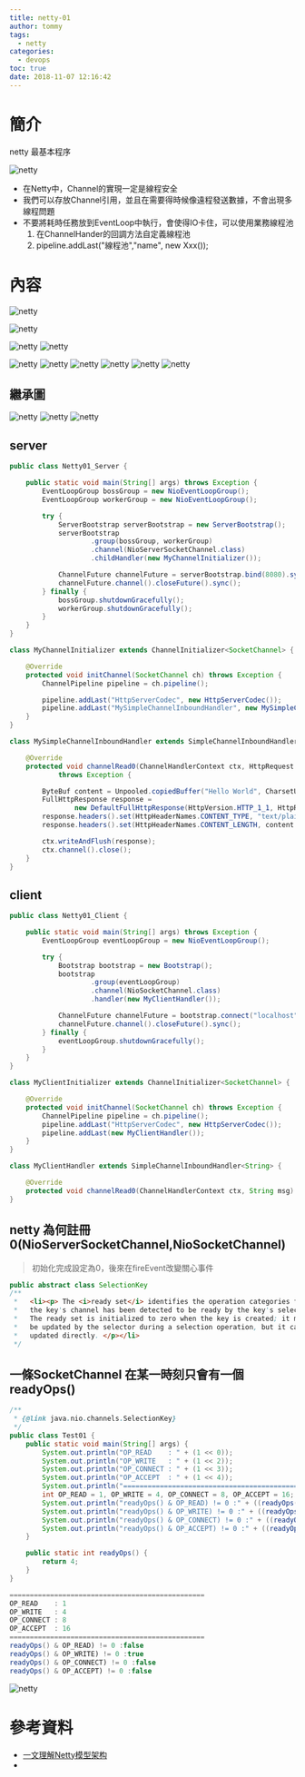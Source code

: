 ```yaml
---
title: netty-01
author: tommy
tags:
  - netty
categories:
  - devops
toc: true
date: 2018-11-07 12:16:42
---
```


# 簡介
netty 最基本程序

![netty](images/20181112212529.png)

- 在Netty中，Channel的實現一定是線程安全
- 我們可以存放Channel引用，並且在需要得時候像遠程發送數據，不會出現多線程問題
- 不要將耗時任務放到EventLoop中執行，會使得IO卡住，可以使用業務線程池
    1. 在ChannelHander的回調方法自定義線程池
    2. pipeline.addLast("線程池","name", new Xxx());

<!--more-->
# 內容


![netty](images/20181112234814.png)

![netty](images/20181112223708.png)

![netty](images/20181113013759.png)
![netty](images/20181113015149.png)


![netty](images/20181113192729.png)
![netty](images/20181113192921.png)
![netty](images/20181113193655.png)
![netty](images/20181113193846.png)
![netty](images/20181113220719.png)
![netty](images/20181114104756.png)


## 繼承圖
![netty](images/20181115111409.png)
![netty](images/20181115111124.png)
![netty](images/20181115152032.png)

## server
```java
public class Netty01_Server {

    public static void main(String[] args) throws Exception {
        EventLoopGroup bossGroup = new NioEventLoopGroup();
        EventLoopGroup workerGroup = new NioEventLoopGroup();

        try {
            ServerBootstrap serverBootstrap = new ServerBootstrap();
            serverBootstrap
                    .group(bossGroup, workerGroup)
                    .channel(NioServerSocketChannel.class)
                    .childHandler(new MyChannelInitializer());

            ChannelFuture channelFuture = serverBootstrap.bind(8080).sync();
            channelFuture.channel().closeFuture().sync();
        } finally {
            bossGroup.shutdownGracefully();
            workerGroup.shutdownGracefully();
        }
    }
}

class MyChannelInitializer extends ChannelInitializer<SocketChannel> {

    @Override
    protected void initChannel(SocketChannel ch) throws Exception {
        ChannelPipeline pipeline = ch.pipeline();

        pipeline.addLast("HttpServerCodec", new HttpServerCodec());
        pipeline.addLast("MySimpleChannelInboundHandler", new MySimpleChannelInboundHandler());
    }
}

class MySimpleChannelInboundHandler extends SimpleChannelInboundHandler<HttpRequest> {

    @Override
    protected void channelRead0(ChannelHandlerContext ctx, HttpRequest httpRequest)
            throws Exception {

        ByteBuf content = Unpooled.copiedBuffer("Hello World", CharsetUtil.UTF_8);
        FullHttpResponse response =
                new DefaultFullHttpResponse(HttpVersion.HTTP_1_1, HttpResponseStatus.OK, content);
        response.headers().set(HttpHeaderNames.CONTENT_TYPE, "text/plain");
        response.headers().set(HttpHeaderNames.CONTENT_LENGTH, content.readableBytes());

        ctx.writeAndFlush(response);
        ctx.channel().close();
    }
}

```

## client
```java
public class Netty01_Client {

    public static void main(String[] args) throws Exception {
        EventLoopGroup eventLoopGroup = new NioEventLoopGroup();

        try {
            Bootstrap bootstrap = new Bootstrap();
            bootstrap
                    .group(eventLoopGroup)
                    .channel(NioSocketChannel.class)
                    .handler(new MyClientHandler());

            ChannelFuture channelFuture = bootstrap.connect("localhost", 8080).sync();
            channelFuture.channel().closeFuture().sync();
        } finally {
            eventLoopGroup.shutdownGracefully();
        }
    }
}

class MyClientInitializer extends ChannelInitializer<SocketChannel> {

    @Override
    protected void initChannel(SocketChannel ch) throws Exception {
        ChannelPipeline pipeline = ch.pipeline();
        pipeline.addLast("HttpServerCodec", new HttpServerCodec());
        pipeline.addLast(new MyClientHandler());
    }
}

class MyClientHandler extends SimpleChannelInboundHandler<String> {

    @Override
    protected void channelRead0(ChannelHandlerContext ctx, String msg) throws Exception {}
}

```


## netty 為何註冊0(NioServerSocketChannel,NioSocketChannel)
> 初始化完成設定為0，後來在fireEvent改變關心事件

```java
public abstract class SelectionKey
/**
 *   <li><p> The <i>ready set</i> identifies the operation categories for which
 *   the key's channel has been detected to be ready by the key's selector.
 *   The ready set is initialized to zero when the key is created; it may later
 *   be updated by the selector during a selection operation, but it cannot be
 *   updated directly. </p></li>
 */
```

## 一條SocketChannel 在某一時刻只會有一個readyOps()
```java
/**
 * {@link java.nio.channels.SelectionKey}
 */
public class Test01 {
    public static void main(String[] args) {
        System.out.println("OP_READ    : " + (1 << 0));
        System.out.println("OP_WRITE   : " + (1 << 2));
        System.out.println("OP_CONNECT : " + (1 << 3));
        System.out.println("OP_ACCEPT  : " + (1 << 4));
        System.out.println("================================================");
        int OP_READ = 1, OP_WRITE = 4, OP_CONNECT = 8, OP_ACCEPT = 16;
        System.out.println("readyOps() & OP_READ) != 0 :" + ((readyOps() & OP_READ) != 0));
        System.out.println("readyOps() & OP_WRITE) != 0 :" + ((readyOps() & OP_WRITE) != 0));
        System.out.println("readyOps() & OP_CONNECT) != 0 :" + ((readyOps() & OP_CONNECT) != 0));
        System.out.println("readyOps() & OP_ACCEPT) != 0 :" + ((readyOps() & OP_ACCEPT) != 0));
    }

    public static int readyOps() {
        return 4;
    }
}

================================================
OP_READ    : 1
OP_WRITE   : 4
OP_CONNECT : 8
OP_ACCEPT  : 16
================================================
readyOps() & OP_READ) != 0 :false
readyOps() & OP_WRITE) != 0 :true
readyOps() & OP_CONNECT) != 0 :false
readyOps() & OP_ACCEPT) != 0 :false

```

![netty](images/Channel.png)




# 參考資料
- [一文理解Netty模型架构](https://juejin.im/post/5bea1d2e51882523d3163657)
- 


